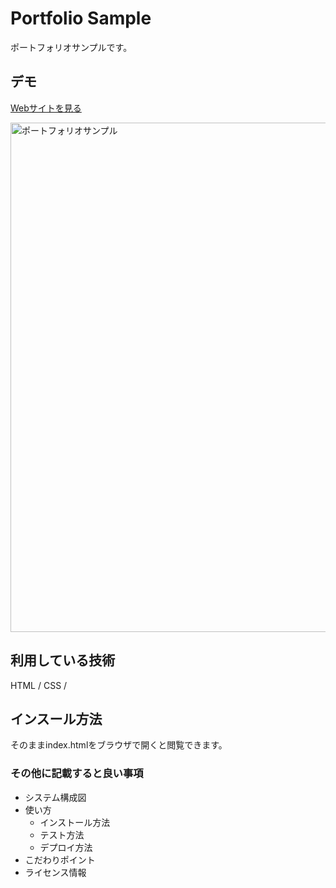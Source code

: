 Portfolio Sample
====

ポートフォリオサンプルです。

## デモ
[Webサイトを見る](https://kazuki-protfolio-sample.herokuapp.com/)

<img width="815" alt="ポートフォリオサンプル" src="https://user-images.githubusercontent.com/85749291/123541700-c244b300-d780-11eb-8d9a-37dd5dd10ae8.png">

## 利用している技術
HTML / CSS /

## インスール方法
そのままindex.htmlをブラウザで開くと閲覧できます。

### その他に記載すると良い事項
* システム構成図
* 使い方
    * インストール方法
    * テスト方法
    * デプロイ方法
* こだわりポイント
* ライセンス情報
